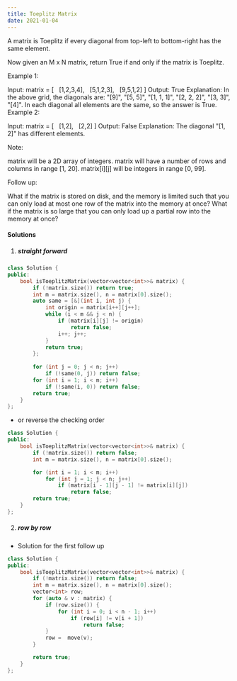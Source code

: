 ```yaml
---
title: Toeplitz Matrix
date: 2021-01-04
---
```

A matrix is Toeplitz if every diagonal from top-left to bottom-right has the same element.

Now given an M x N matrix, return True if and only if the matrix is Toeplitz.
 

Example 1:

Input:
matrix = [
  [1,2,3,4],
  [5,1,2,3],
  [9,5,1,2]
]
Output: True
Explanation:
In the above grid, the diagonals are:
"[9]", "[5, 5]", "[1, 1, 1]", "[2, 2, 2]", "[3, 3]", "[4]".
In each diagonal all elements are the same, so the answer is True.
Example 2:

Input:
matrix = [
  [1,2],
  [2,2]
]
Output: False
Explanation:
The diagonal "[1, 2]" has different elements.

Note:

matrix will be a 2D array of integers.
matrix will have a number of rows and columns in range [1, 20].
matrix[i][j] will be integers in range [0, 99].

Follow up:

What if the matrix is stored on disk, and the memory is limited such that you can only load at most one row of the matrix into the memory at once?
What if the matrix is so large that you can only load up a partial row into the memory at once?

#### Solutions

1. ##### straight forward

```cpp
class Solution {
public:
    bool isToeplitzMatrix(vector<vector<int>>& matrix) {
        if (!matrix.size()) return true;
        int m = matrix.size(), n = matrix[0].size();
        auto same = [&](int i, int j) {
            int origin = matrix[i++][j++];
            while (i < m && j < n) {
                if (matrix[i][j] != origin)
                    return false;
                i++; j++;
            }
            return true;
        };
        
        for (int j = 0; j < n; j++)
            if (!same(0, j)) return false;
        for (int i = 1; i < m; i++)
            if (!same(i, 0)) return false;
        return true;
    }
};
```

- or reverse the checking order

```cpp
class Solution {
public:
    bool isToeplitzMatrix(vector<vector<int>>& matrix) {
        if (!matrix.size()) return false;
        int m = matrix.size(), n = matrix[0].size();

        for (int i = 1; i < m; i++)
            for (int j = 1; j < n; j++)
                if (matrix[i - 1][j - 1] != matrix[i][j])
                    return false;
        return true;
    }
};
```


2. ##### row by row

- Solution for the first follow up

```cpp
class Solution {
public:
    bool isToeplitzMatrix(vector<vector<int>>& matrix) {
        if (!matrix.size()) return false;
        int m = matrix.size(), n = matrix[0].size();
        vector<int> row;
        for (auto & v : matrix) {
            if (row.size()) {
                for (int i = 0; i < n - 1; i++)
                    if (row[i] != v[i + 1])
                        return false;
            }
            row =  move(v);
        }

        return true;
    }
};
```